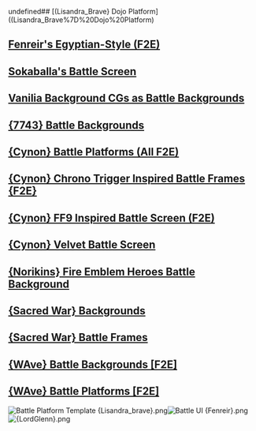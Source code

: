 undefined## [(Lisandra_Brave} Dojo Platform]((Lisandra_Brave%7D%20Dojo%20Platform)

## [Fenreir's Egyptian-Style (F2E)](Fenreir's%20Egyptian-Style%20(F2E))

## [Sokaballa's Battle Screen](Sokaballa's%20Battle%20Screen)

## [Vanilia Background CGs as Battle Backgrounds](Vanilia%20Background%20CGs%20as%20Battle%20Backgrounds)

## [{7743}  Battle Backgrounds](%7B7743%7D%20%20Battle%20Backgrounds)

## [{Cynon} Battle Platforms (All F2E)](%7BCynon%7D%20Battle%20Platforms%20(All%20F2E))

## [{Cynon} Chrono Trigger Inspired Battle Frames {F2E}](%7BCynon%7D%20Chrono%20Trigger%20Inspired%20Battle%20Frames%20%7BF2E%7D)

## [{Cynon} FF9 Inspired Battle Screen (F2E)](%7BCynon%7D%20FF9%20Inspired%20Battle%20Screen%20(F2E))

## [{Cynon} Velvet Battle Screen](%7BCynon%7D%20Velvet%20Battle%20Screen)

## [{Norikins} Fire Emblem Heroes Battle Background](%7BNorikins%7D%20Fire%20Emblem%20Heroes%20Battle%20Background)

## [{Sacred War} Backgrounds](%7BSacred%20War%7D%20Backgrounds)

## [{Sacred War} Battle Frames](%7BSacred%20War%7D%20Battle%20Frames)

## [{WAve} Battle Backgrounds [F2E]](%7BWAve%7D%20Battle%20Backgrounds%20%5BF2E%5D)

## [{WAve} Battle Platforms [F2E]](%7BWAve%7D%20Battle%20Platforms%20%5BF2E%5D)

![Battle Platform Template {Lisandra_brave}.png](https://raw.githubusercontent.com/Klokinator/FE-Repo/main/BGs,%20Interface%20Elements/Battle%20Frames%20&%20Backgrounds/Battle%20Platform%20Template%20%7BLisandra_brave%7D.png "Battle Platform Template {Lisandra_brave}.png")![Battle UI {Fenreir}.png](https://raw.githubusercontent.com/Klokinator/FE-Repo/main/BGs,%20Interface%20Elements/Battle%20Frames%20&%20Backgrounds/Battle%20UI%20%7BFenreir%7D.png "Battle UI {Fenreir}.png")![{LordGlenn}.png](https://raw.githubusercontent.com/Klokinator/FE-Repo/main/BGs,%20Interface%20Elements/Battle%20Frames%20&%20Backgrounds/%7BLordGlenn%7D.png "{LordGlenn}.png")